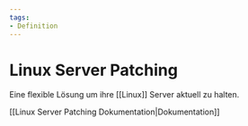 ```yaml
---
tags:
- Definition
---
```

# Linux Server Patching
Eine flexible Lösung um ihre [[Linux]] Server aktuell zu halten.

[[Linux Server Patching Dokumentation|Dokumentation]]